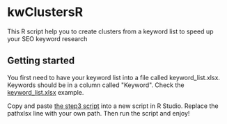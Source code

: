 # kwClustersR
This R script help you to create clusters from a keyword list to speed up your SEO keyword research

## Getting started
You first need to have your keyword list into a file called keyword_list.xlsx. Keywords should be in a column called "Keyword".
Check the [keyword_list.xlsx](https://github.com/remibacha/kwClustersR/blob/master/keyword_list.xlsx?raw=true) example.

Copy and paste [the step3 script](https://github.com/remibacha/kwClustersR/blob/master/step3.R) into a new script in R Studio.
Replace the pathxlsx line with your own path.
Then run the script and enjoy!
